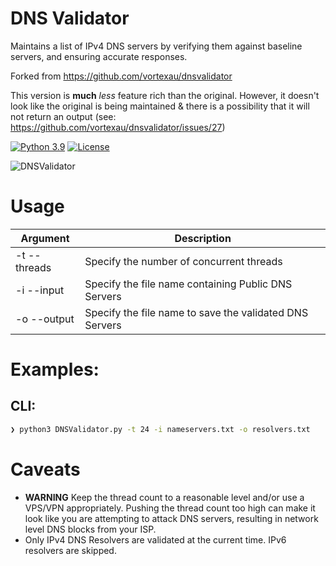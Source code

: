 # DNS Validator
Maintains a list of IPv4 DNS servers by verifying them against baseline servers, and ensuring accurate responses.

Forked from https://github.com/vortexau/dnsvalidator

This version is **much** *less* feature rich than the original. However, it doesn't look like the original is being maintained & there is a possibility that it will not return an output (see: https://github.com/vortexau/dnsvalidator/issues/27)


[![Python 3.9](https://img.shields.io/badge/python-3.9-green.svg)](https://www.python.org/) [![License](https://img.shields.io/badge/license-GPL3-_red.svg)](https://www.gnu.org/licenses/gpl-3.0.en.html) 

![DNSValidator](https://github.com/frost19k/dnsvalidator/blob/main/screenshots/DNSValidator.png)

# Usage

| Argument      | Description                                                                                                  |
|---------------|--------------------------------------------------------------------------------------------------------------|
| -t  --threads | Specify the number of concurrent threads
| -i  --input   | Specify the file name containing Public DNS Servers
| -o  --output  | Specify the file name to save the validated DNS Servers

# Examples:

## CLI:

```bash
❯ python3 DNSValidator.py -t 24 -i nameservers.txt -o resolvers.txt
```

# Caveats

* **WARNING** Keep the thread count to a reasonable level and/or use a VPS/VPN appropriately. Pushing the thread count too high can make it look like you are attempting to attack DNS servers, resulting in network level DNS blocks from your ISP.
* Only IPv4 DNS Resolvers are validated at the current time. IPv6 resolvers are skipped.
